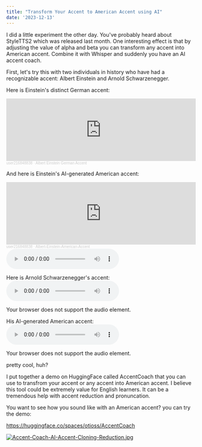```yaml
---
title: "Transform Your Accent to American Accent using AI"
date: '2023-12-13'
---
```

I did a little experiment the other day. You've probably heard about StyleTTS2 which was released last month. One interesting effect is that by adjusting the value of alpha and beta you can transform any accent into American accent. Combine it with Whisper and suddenly you have an AI accent coach. 

First, let's try this with two individuals in history who have had a recognizable accent: Albert Einstein and Arnold Schwarzenegger.

Here is  Einstein's distinct German accent:



<iframe width="100%" height="166" scrolling="no" frameborder="no" allow="autoplay" src="https://w.soundcloud.com/player/?url=https%3A//api.soundcloud.com/tracks/1691239743&color=%238b00ed&auto_play=false&hide_related=false&show_comments=true&show_user=true&show_reposts=false&show_teaser=true"></iframe><div style="font-size: 10px; color: #cccccc;line-break: anywhere;word-break: normal;overflow: hidden;white-space: nowrap;text-overflow: ellipsis; font-family: Interstate,Lucida Grande,Lucida Sans Unicode,Lucida Sans,Garuda,Verdana,Tahoma,sans-serif;font-weight: 100;"><a href="https://soundcloud.com/yytjnfalh2wy" title="user216848838" target="_blank" style="color: #cccccc; text-decoration: none;">user216848838</a> · <a href="https://soundcloud.com/yytjnfalh2wy/albert-einstein-german-accent" title="Albert Einstein German Accent" target="_blank" style="color: #cccccc; text-decoration: none;">Albert Einstein German Accent</a></div>

And here is Einstein's AI-generated American accent:


<iframe width="100%" height="166" scrolling="no" frameborder="no" allow="autoplay" src="https://w.soundcloud.com/player/?url=https%3A//api.soundcloud.com/tracks/1691230965&color=%238b00ed&auto_play=false&hide_related=false&show_comments=true&show_user=true&show_reposts=false&show_teaser=true"></iframe><div style="font-size: 10px; color: #cccccc;line-break: anywhere;word-break: normal;overflow: hidden;white-space: nowrap;text-overflow: ellipsis; font-family: Interstate,Lucida Grande,Lucida Sans Unicode,Lucida Sans,Garuda,Verdana,Tahoma,sans-serif;font-weight: 100;"><a href="https://soundcloud.com/yytjnfalh2wy" title="user216848838" target="_blank" style="color: #cccccc; text-decoration: none;">user216848838</a> · <a href="https://soundcloud.com/yytjnfalh2wy/albert-einstein-native-american-accent-1" title="Albert-Einstein-American-Accent" target="_blank" style="color: #cccccc; text-decoration: none;">Albert-Einstein-American-Accent</a></div>


<audio controls="controls" preload="auto" src="https://dl.sndup.net/jq46/Albert-Einstein-Native-American-Accent.wav">
<p>Your browser does not support the audio element.</p>
</audio>

Here is Arnold Schwarzenegger's accent:
<audio controls="controls" preload="auto" src="https://dl.sndup.net/p6gz/Arnold-Schwarzenegger.wav">
<p>Your browser does not support the audio element.</p>
</audio>

His AI-generated American accent:
<audio controls="controls" preload="auto" src="https://dl.sndup.net/mkgc/Arnold-Schwarzenegger-Native-American-Accent.wav">
<p>Your browser does not support the audio element.</p>
</audio>

pretty cool, huh?

I put together a demo on HuggingFace called AccentCoach that you can use to transfrom your accent or any accent into American accent. I believe this tool could be extremely value for English learners. It can be a tremendous help with accent reduction and pronuncation. 

You want to see how you sound like with an American accent? you can try the demo:

https://huggingface.co/spaces/otioss/AccentCoach

[![Accent-Coach-AI-Accent-Cloning-Reduction.jpg](https://i.postimg.cc/wvYtD7Dd/Accent-Coach-AI-Accent-Cloning-Reduction.jpg)](https://postimg.cc/KKQv2c99)
